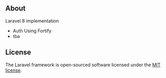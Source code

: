 
## About 

Laravel 8 implementation

- Auth Using Fortify
- tba


## License

The Laravel framework is open-sourced software licensed under the [MIT license](https://opensource.org/licenses/MIT).
